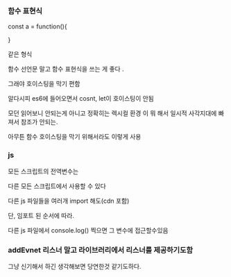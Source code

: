 ### 함수 표현식

const a = function(){

}

같은 형식

함수 선언문 말고 함수 표현식을 쓰는 게 좋다 .

그래야 호이스팅을 막기 편함

알다시피 es6에 들어오면서 cosnt, let이 호이스팅이 안됨

모던 읽어보니 안되는게 아니고 정확히는 렉시컬 환경 이 뭐 해서 일시적 사각지대에 빠져서 참조가 안되는.

아무튼 함수 호이스팅을 막기 위해서라도 이렇게 사용

### js

모든 스크립트의 전역변수는

다른 모든 스크립트에서 사용할 수 있다

다른 js 파일들을 여러개 import 해도(cdn 포함)

단, 임포트 된 순서에 따라.

다른 js 파일에서 console.log() 찍으면 그 변수에 접근할수있음

### addEvnet 리스너 말고 라이브러리에서 리스너를 제공하기도함

그냥 신기해서 하긴 생각해보면 당연한것 같기도하다.

